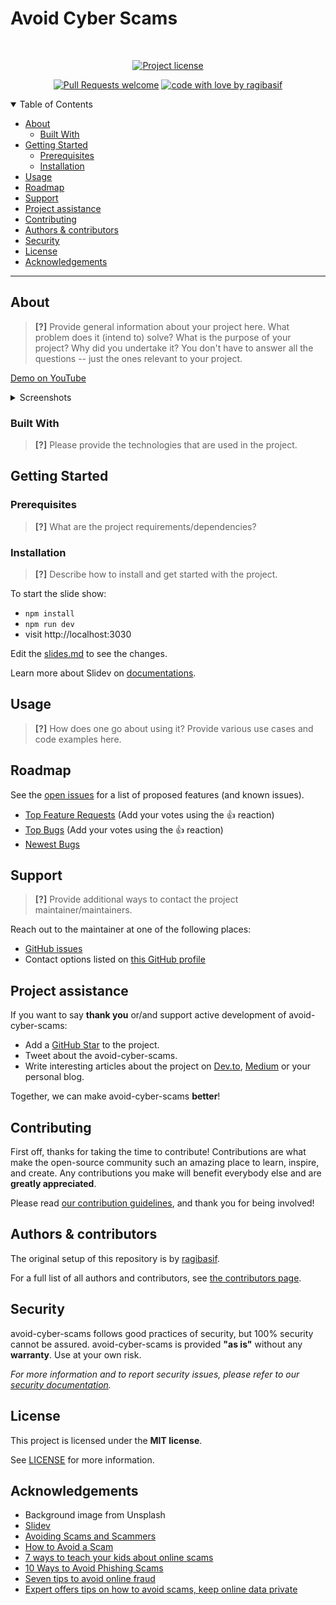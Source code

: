 <h1>Avoid Cyber Scams</h1>

<div align="center">
<br />

[![Project license](https://img.shields.io/github/license/ragibasif/avoid-cyber-scams.svg?style=flat-square)](LICENSE)

[![Pull Requests welcome](https://img.shields.io/badge/PRs-welcome-ff69b4.svg?style=flat-square)](https://github.com/ragibasif/avoid-cyber-scams/issues?q=is%3Aissue+is%3Aopen+label%3A%22help+wanted%22)
[![code with love by ragibasif](https://img.shields.io/badge/%3C%2F%3E%20with%20%E2%99%A5%20by-ragibasif-ff1414.svg?style=flat-square)](https://github.com/ragibasif)

</div>

<details open="open">
<summary>Table of Contents</summary>

- [About](#about)
  - [Built With](#built-with)
- [Getting Started](#getting-started)
  - [Prerequisites](#prerequisites)
  - [Installation](#installation)
- [Usage](#usage)
- [Roadmap](#roadmap)
- [Support](#support)
- [Project assistance](#project-assistance)
- [Contributing](#contributing)
- [Authors \& contributors](#authors--contributors)
- [Security](#security)
- [License](#license)
- [Acknowledgements](#acknowledgements)

</details>

---

## About

> **[?]**
> Provide general information about your project here.
> What problem does it (intend to) solve?
> What is the purpose of your project?
> Why did you undertake it?
> You don't have to answer all the questions -- just the ones relevant to your project.

[Demo on YouTube](https://youtu.be/ETqMe8PKmag)

<details>
<summary>Screenshots</summary>
<br>

> **[?]**
> Please provide your screenshots here.

|                               Home Page                               |                               Login Page                               |
| :-------------------------------------------------------------------: | :--------------------------------------------------------------------: |
| <img src="docs/images/screenshot.png" title="Home Page" width="100%"> | <img src="docs/images/screenshot.png" title="Login Page" width="100%"> |

</details>

### Built With

> **[?]**
> Please provide the technologies that are used in the project.

## Getting Started

### Prerequisites

> **[?]**
> What are the project requirements/dependencies?

### Installation

> **[?]**
> Describe how to install and get started with the project.

To start the slide show:

- `npm install`
- `npm run dev`
- visit http://localhost:3030

Edit the [slides.md](./slides.md) to see the changes.

Learn more about Slidev on [documentations](https://sli.dev/).
## Usage

> **[?]**
> How does one go about using it?
> Provide various use cases and code examples here.

## Roadmap

See the [open issues](https://github.com/ragibasif/avoid-cyber-scams/issues) for a list of proposed features (and known issues).

- [Top Feature Requests](https://github.com/ragibasif/avoid-cyber-scams/issues?q=label%3Aenhancement+is%3Aopen+sort%3Areactions-%2B1-desc) (Add your votes using the 👍 reaction)
- [Top Bugs](https://github.com/ragibasif/avoid-cyber-scams/issues?q=is%3Aissue+is%3Aopen+label%3Abug+sort%3Areactions-%2B1-desc) (Add your votes using the 👍 reaction)
- [Newest Bugs](https://github.com/ragibasif/avoid-cyber-scams/issues?q=is%3Aopen+is%3Aissue+label%3Abug)

## Support

> **[?]**
> Provide additional ways to contact the project maintainer/maintainers.

Reach out to the maintainer at one of the following places:

- [GitHub issues](https://github.com/ragibasif/avoid-cyber-scams/issues/new?assignees=&labels=question&template=04_SUPPORT_QUESTION.md&title=support%3A+)
- Contact options listed on [this GitHub profile](https://github.com/ragibasif)

## Project assistance

If you want to say **thank you** or/and support active development of avoid-cyber-scams:

- Add a [GitHub Star](https://github.com/ragibasif/avoid-cyber-scams) to the project.
- Tweet about the avoid-cyber-scams.
- Write interesting articles about the project on [Dev.to](https://dev.to/), [Medium](https://medium.com/) or your personal blog.

Together, we can make avoid-cyber-scams **better**!

## Contributing

First off, thanks for taking the time to contribute! Contributions are what make the open-source community such an amazing place to learn, inspire, and create. Any contributions you make will benefit everybody else and are **greatly appreciated**.


Please read [our contribution guidelines](docs/CONTRIBUTING.md), and thank you for being involved!

## Authors & contributors

The original setup of this repository is by [ragibasif](https://github.com/ragibasif).

For a full list of all authors and contributors, see [the contributors page](https://github.com/ragibasif/avoid-cyber-scams/contributors).

## Security

avoid-cyber-scams follows good practices of security, but 100% security cannot be assured.
avoid-cyber-scams is provided **"as is"** without any **warranty**. Use at your own risk.

_For more information and to report security issues, please refer to our [security documentation](docs/SECURITY.md)._

## License

This project is licensed under the **MIT license**.

See [LICENSE](LICENSE) for more information.

## Acknowledgements

- Background image from Unsplash
- [Slidev](https://sli.dev/)
- [Avoiding Scams and Scammers](https://www.fdic.gov/resources/consumers/consumer-news/2021-10.html)
- [How to Avoid a Scam](https://consumer.ftc.gov/articles/how-avoid-scam)
- [7 ways to teach your kids about online scams](https://us.norton.com/blog/online-scams/teach-your-kids-to-avoid-online-scams)
- [10 Ways to Avoid Phishing Scams](https://www.phishing.org/10-ways-to-avoid-phishing-scams)
- [Seven tips to avoid online fraud](https://www.centralbank.net/personal/security/security-news/seven-tips-to-avoid-online-fraud/)
- [Expert offers tips on how to avoid scams, keep online data private](https://www.aetc.af.mil/News/Article-Display/Article/3655610/expert-offers-tips-on-how-to-avoid-scams-keep-online-data-private/)
